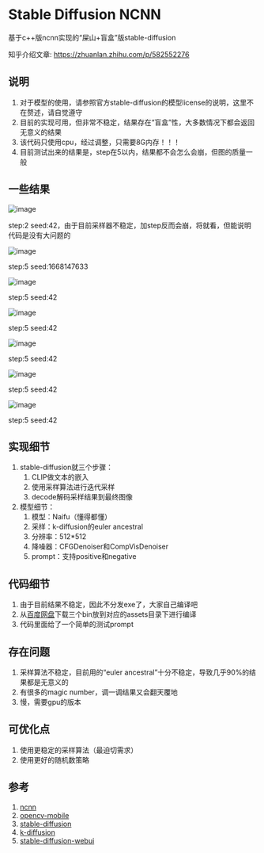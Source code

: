# Stable Diffusion NCNN

基于c++版ncnn实现的“屎山+盲盒”版stable-diffusion

知乎介绍文章: https://zhuanlan.zhihu.com/p/582552276

## 说明
1. 对于模型的使用，请参照官方stable-diffusion的模型license的说明，这里不在赘述，请自觉遵守
2. 目前的实现可用，但非常不稳定，结果存在“盲盒”性，大多数情况下都会返回无意义的结果
3. 该代码只使用cpu，经过调整，只需要8G内存！！！
4. 目前测试出来的结果是，step在5以内，结果都不会怎么会崩，但图的质量一般

## 一些结果
![image](./resources/result_2_42.png)

step:2 seed:42，由于目前采样器不稳定，加step反而会崩，将就看，但能说明代码是没有大问题的

![image](./resources/result_5_1668147633.png)

step:5 seed:1668147633

![image](./resources/result_5_42_0.png)

step:5 seed:42

![image](./resources/result_5_42_1.png)

step:5 seed:42

![image](./resources/result_5_42_2.png)

step:5 seed:42

![image](./resources/result_5_42_3.png)

step:5 seed:42

![image](./resources/result_5_42_4.png)

step:5 seed:42

## 实现细节
1. stable-diffusion就三个步骤：
    1. CLIP做文本的嵌入
    2. 使用采样算法进行迭代采样
    3. decode解码采样结果到最终图像
2. 模型细节：
    1. 模型：Naifu（懂得都懂）
    2. 采样：k-diffusion的euler ancestral
    3. 分辨率：512*512
    4. 降噪器：CFGDenoiser和CompVisDenoiser
    4. prompt：支持positive和negative

## 代码细节
1. 由于目前结果不稳定，因此不分发exe了，大家自己编译吧
2. 从[百度网盘](https://pan.baidu.com/s/1kO8HtTZRcyDbzA32ZzafSQ?pwd=6666)下载三个bin放到对应的assets目录下进行编译
3. 代码里面给了一个简单的测试prompt

## 存在问题
1. 采样算法不稳定，目前用的“euler ancestral”十分不稳定，导致几乎90%的结果都是无意义的
2. 有很多的magic number，调一调结果又会翻天覆地
3. 慢，需要gpu的版本

## 可优化点
1. 使用更稳定的采样算法（最迫切需求）
2. 使用更好的随机数策略

## 参考
1. [ncnn](https://github.com/Tencent/ncnn)
2. [opencv-mobile](https://github.com/nihui/opencv-mobile)
3. [stable-diffusion](https://github.com/CompVis/stable-diffusion)
4. [k-diffusion](https://github.com/crowsonkb/k-diffusion)
5. [stable-diffusion-webui](https://github.com/AUTOMATIC1111/stable-diffusion-webui)